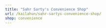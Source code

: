 ```yaml
---
title: "Sahr Sarty's Convenience Shop"
url: /kailahun/sahr-sartys-convenience-shop/
shop: convenience
---
```

